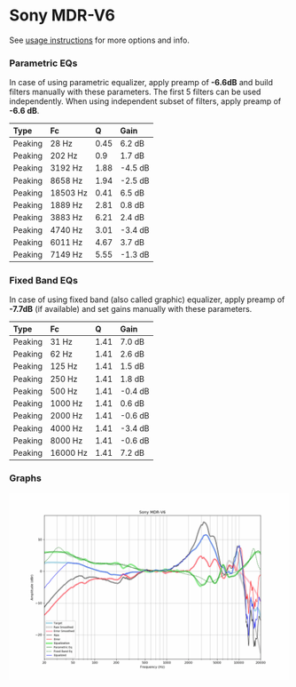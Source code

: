 # Sony MDR-V6
See [usage instructions](https://github.com/jaakkopasanen/AutoEq#usage) for more options and info.

### Parametric EQs
In case of using parametric equalizer, apply preamp of **-6.6dB** and build filters manually
with these parameters. The first 5 filters can be used independently.
When using independent subset of filters, apply preamp of **-6.6 dB**.

| Type    | Fc       |    Q | Gain    |
|:--------|:---------|:-----|:--------|
| Peaking | 28 Hz    | 0.45 | 6.2 dB  |
| Peaking | 202 Hz   | 0.9  | 1.7 dB  |
| Peaking | 3192 Hz  | 1.88 | -4.5 dB |
| Peaking | 8658 Hz  | 1.94 | -2.5 dB |
| Peaking | 18503 Hz | 0.41 | 6.5 dB  |
| Peaking | 1889 Hz  | 2.81 | 0.8 dB  |
| Peaking | 3883 Hz  | 6.21 | 2.4 dB  |
| Peaking | 4740 Hz  | 3.01 | -3.4 dB |
| Peaking | 6011 Hz  | 4.67 | 3.7 dB  |
| Peaking | 7149 Hz  | 5.55 | -1.3 dB |

### Fixed Band EQs
In case of using fixed band (also called graphic) equalizer, apply preamp of **-7.7dB**
(if available) and set gains manually with these parameters.

| Type    | Fc       |    Q | Gain    |
|:--------|:---------|:-----|:--------|
| Peaking | 31 Hz    | 1.41 | 7.0 dB  |
| Peaking | 62 Hz    | 1.41 | 2.6 dB  |
| Peaking | 125 Hz   | 1.41 | 1.5 dB  |
| Peaking | 250 Hz   | 1.41 | 1.8 dB  |
| Peaking | 500 Hz   | 1.41 | -0.4 dB |
| Peaking | 1000 Hz  | 1.41 | 0.6 dB  |
| Peaking | 2000 Hz  | 1.41 | -0.6 dB |
| Peaking | 4000 Hz  | 1.41 | -3.4 dB |
| Peaking | 8000 Hz  | 1.41 | -0.6 dB |
| Peaking | 16000 Hz | 1.41 | 7.2 dB  |

### Graphs
![](./Sony%20MDR-V6.png)